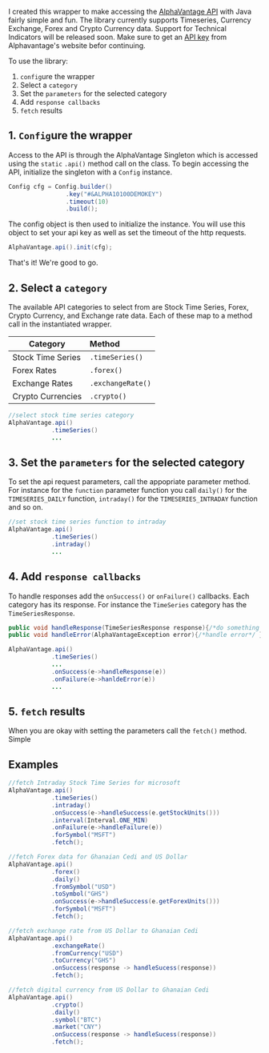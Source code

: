 <!-- [![CircleCI](https://circleci.com/gh/crazzyghost/alphavantage-java/tree/master.svg?style=svg)](https://circleci.com/gh/crazzyghost/alphavantage-java/tree/master) -->

I created this wrapper to make accessing the [AlphaVantage API](https://www.alphavantage.co/) with Java fairly simple and fun. The library currently supports Timeseries, Currency Exchange, Forex and Crypto Currency data. Support for Technical Indicators will be released soon. Make sure to get an [API key](https://www.alphavantage.co/support/#api-key) from Alphavantage's website befor continuing. 

To use the library:
1. `config`ure the wrapper
2. Select a `category`
3. Set the `parameters` for the selected category
4. Add `response callbacks`
5. `fetch` results

## 1. `Config`ure the wrapper
Access to the API is through the AlphaVantage Singleton which is accessed using the `static` `.api()` method call on the class. To begin accessing the API, initialize the singleton with a `Config` instance.

```java
Config cfg = Config.builder()
                .key("#&ALPHA10100DEMOKEY")
                .timeout(10)
                .build();
```
The config object is then used to initialize the instance. You will use this object to set your api key as well as set the timeout of the http requests.

```java
AlphaVantage.api().init(cfg);
```
That's it! We're good to go.

## 2. Select a `category`
The available API categories to select from are Stock Time Series, Forex, Crypto Currency, and Exchange rate data. Each of these map to a method call in the instantiated wrapper.

| Category          | Method            | 
| -------------     |:------------------| 
| Stock Time Series | `.timeSeries()`   | 
| Forex Rates       | `.forex()`        | 
| Exchange Rates    | `.exchangeRate()` | 
| Crypto Currencies | `.crypto()`       | 

```java
//select stock time series category
AlphaVantage.api()
            .timeSeries() 
            ...
```

## 3. Set the `parameters` for the selected category

To set the api request parameters, call the appopriate parameter method. For instance for the `function` parameter
function you call `daily()` for the `TIMESERIES_DAILY` function, `intraday()` for the `TIMESERIES_INTRADAY` function and so on.

```java
//set stock time series function to intraday
AlphaVantage.api()
            .timeSeries()
            .intraday()
            ...
```

## 4. Add `response callbacks`

To handle responses add the `onSuccess()` or `onFailure()` callbacks.  Each category has its response. For instance the `TimeSeries` category has the `TimeSeriesResponse`.

```java
public void handleResponse(TimeSeriesResponse response){/*do something with response*/ }
public void handleError(AlphaVantageException error){/*handle error*/ }

AlphaVantage.api()
            .timeSeries()
            ...
            .onSuccess(e->handleResponse(e))
            .onFailure(e->hanldeError(e))
            ...
```

## 5.  `fetch` results
When you are okay with setting the parameters call the `fetch()` method. Simple

## Examples
```java
//fetch Intraday Stock Time Series for microsoft
AlphaVantage.api()
            .timeSeries()
            .intraday()
            .onSuccess(e->handleSuccess(e.getStockUnits()))
            .interval(Interval.ONE_MIN)
            .onFailure(e->handleFailure(e))
            .forSymbol("MSFT")
            .fetch();

//fetch Forex data for Ghanaian Cedi and US Dollar 
AlphaVantage.api()
            .forex()
            .daily()
            .fromSymbol("USD")
            .toSymbol("GHS")
            .onSuccess(e->handleSuccess(e.getForexUnits()))
            .forSymbol("MSFT")
            .fetch();

//fetch exchange rate from US Dollar to Ghanaian Cedi
AlphaVantage.api()
            .exchangeRate()
            .fromCurrency("USD")
            .toCurrency("GHS")
            .onSuccess(response -> handleSucess(response))
            .fetch();

//fetch digital currency from US Dollar to Ghanaian Cedi
AlphaVantage.api()
            .crypto()
            .daily()
            .symbol("BTC")
            .market("CNY")
            .onSuccess(response -> handleSucess(response))
            .fetch();

```